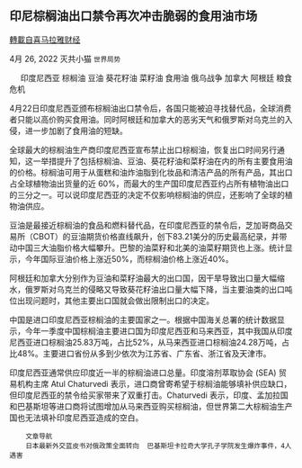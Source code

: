 
## 印尼棕榈油出口禁令再次冲击脆弱的食用油市场
[轉載自喜马拉雅财经](https://himoney.press/indonesia-palm-oil-export-ban-hits-fragile-edible-oil-market-again/)

4月 26, 2022 灭共小猫 `世界局势` 

&nbsp;&nbsp;&nbsp;&nbsp;
印度尼西亚 棕榈油 豆油 葵花籽油 菜籽油 食用油 俄乌战争 加拿大 阿根廷 粮食危机



4月22日印度尼西亚颁布棕榈油出口禁令后，各国只能被迫寻找替代品，全球消费者只能以高价购买食用油。同时阿根廷和加拿大的恶劣天气和俄罗斯对乌克兰的入侵，进一步加剧了食用油的短缺。



全球最大的棕榈油生产商印度尼西亚宣布禁止出口棕榈油，恢复出口时间另行通知，这一举措提升了包括棕榈油、豆油、葵花籽油和菜籽油在内的所有主要食用油的价格。棕榈油可用于从蛋糕和油炸油脂到化妆品和清洁产品的所有产品，其出口占全球植物油出货量的近 60%，而最大的生产国印度尼西亚约占所有植物油出口的三分之一。可以说印度尼西亚的决定不仅影响棕榈油的供应，还影响了全球的植物油供应。



豆油是最接近棕榈油的食品和燃料替代品，在印度尼西亚的禁令后，芝加哥商品交易所（CBOT）的豆油期货价格直线飙升，创下83.21美分的历史最高纪录，并带动中国三大油脂价格大幅攀升。巴黎的油菜籽和北美的油菜籽期货也上涨。统计显示，今年国际豆油价格上涨近50%，而棕榈油价格上涨近40%。



阿根廷和加拿大分别作为豆油和菜籽油最大的出口国，因干旱导致出口量大幅缩水，俄罗斯对乌克兰的侵略又导致葵花籽油出口量大幅下降，当主要油类的出口吨位出现问题时，其他主要出口国就会做出限制出口的决定。



中国是进口印度尼西亚棕榈油的主要国家之一。根据中国海关总署的统计数据显示，今年一季度中国棕榈油主要进口国为印度尼西亚和马来西亚，其中我国从印度尼西亚进口棕榈油25.83万吨，占比52%，从马来西亚进口棕榈油24.28万吨，占比48%。主要进口省份从多到少依次为江苏省、广东省、浙江省及天津市。



印度尼西亚通常供应印度近一半的棕榈油进口总量。印度溶剂萃取协会 (SEA) 贸易机构主席 Atul Chaturvedi 表示，进口商曾寄希望于棕榈油能够填补供应缺口，但印度尼西亚的禁令给买家带来了双重打击。Chaturvedi 表示，印度、孟加拉国和巴基斯坦等进口商将试图增加从马来西亚购买棕榈油，但世界第二大棕榈油生产国也无法填补印度尼西亚造成的空白。
                                                     
                     
                          
                           
                              
                                
                            
            
                              
                                
            
                              
                                


                              
                                

                                  
                          
                    

                
                
	
		文章导航
		日本最新外交蓝皮书对俄政策全面转向  巴基斯坦卡拉奇大学孔子学院发生爆炸事件，4人遇害
